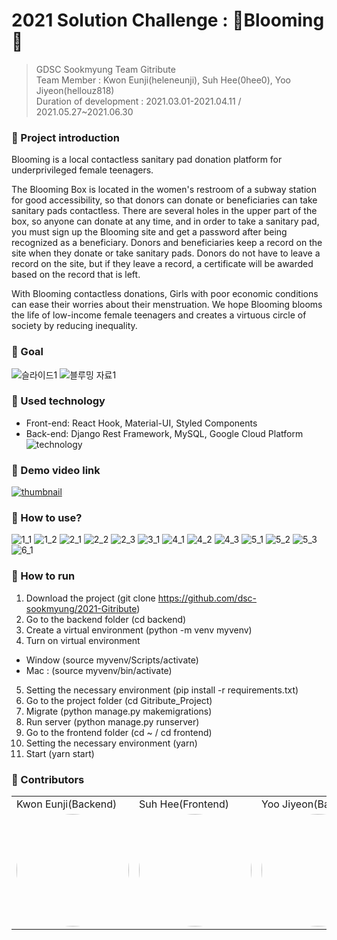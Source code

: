 # 2021 Solution Challenge : 🌼Blooming🌼


> GDSC Sookmyung Team Gitribute <br />
> Team Member : Kwon Eunji(heleneunji), Suh Hee(0hee0), Yoo Jiyeon(hellouz818) <br />
> Duration of development : 2021.03.01-2021.04.11 / 2021.05.27~2021.06.30

### 🌼 Project introduction
Blooming is a local contactless sanitary pad donation platform for underprivileged female teenagers.

The Blooming Box is located in the women's restroom of a subway station for good accessibility, so that donors can donate or beneficiaries can take sanitary pads contactless.
There are several holes in the upper part of the box, so anyone can donate at any time, and in order to take a sanitary pad, you must sign up the Blooming site and get a password after being recognized as a beneficiary.
Donors and beneficiaries keep a record on the site when they donate or take sanitary pads.
Donors do not have to leave a record on the site, but if they leave a record, a certificate will be awarded based on the record that is left.

With Blooming contactless donations, Girls with poor economic conditions can ease their worries about their menstruation.
We hope Blooming blooms the life of low-income female teenagers and creates a virtuous circle of society by reducing inequality.

### 🌼 Goal
![슬라이드1](https://user-images.githubusercontent.com/49220095/123957903-5adc6c80-d9e7-11eb-8126-5650c823e562.PNG)
![블루밍 자료1](https://user-images.githubusercontent.com/49220095/123960673-89a81200-d9ea-11eb-8247-7f154c1fa6f3.png)


### 🌼 Used technology
 - Front-end: React Hook, Material-UI, Styled Components
 - Back-end: Django Rest Framework, MySQL, Google Cloud Platform
![technology](https://user-images.githubusercontent.com/49112482/123912431-fce46080-d9b7-11eb-948b-37ea97d93c19.jpeg)


### 🌼 Demo video link
[![thumbnail](https://user-images.githubusercontent.com/53266682/124046045-028b8600-da4c-11eb-9acb-e2b89cd698a3.png)](https://youtu.be/6QrrRphzHNY)

### 🌼 How to use?
![1_1](https://user-images.githubusercontent.com/49112482/123909661-4a5ece80-d9b4-11eb-9bad-0f03d7d80ebf.png)
![1_2](https://user-images.githubusercontent.com/49112482/123909664-4af76500-d9b4-11eb-9604-3d041f5f9ff3.png)
![2_1](https://user-images.githubusercontent.com/49112482/123909668-4b8ffb80-d9b4-11eb-992a-2317a763bbd4.png)
![2_2](https://user-images.githubusercontent.com/49112482/123957792-2cf72800-d9e7-11eb-8d98-e095b1844453.png)
![2_3](https://user-images.githubusercontent.com/49112482/123909630-4632b100-d9b4-11eb-930b-29cd9da2e891.png)
![3_1](https://user-images.githubusercontent.com/49112482/123909635-4763de00-d9b4-11eb-9858-9f6fdcae50e4.png)
![4_1](https://user-images.githubusercontent.com/49112482/123909638-47fc7480-d9b4-11eb-9121-1e62d4bdf480.png)
![4_2](https://user-images.githubusercontent.com/49112482/123909642-48950b00-d9b4-11eb-97f7-cb96773b62f5.png)
![4_3](https://user-images.githubusercontent.com/49112482/123909646-48950b00-d9b4-11eb-8355-234d295b7d0a.png)
![5_1](https://user-images.githubusercontent.com/49112482/123909650-492da180-d9b4-11eb-9f2f-2b63b3e4bb60.png)
![5_2](https://user-images.githubusercontent.com/49112482/123910378-50a17a80-d9b5-11eb-9b8d-cc11cc9bc38e.png)
![5_3](https://user-images.githubusercontent.com/49112482/123909655-49c63800-d9b4-11eb-9567-5af06b149ec6.png)
![6_1](https://user-images.githubusercontent.com/49112482/123909658-4a5ece80-d9b4-11eb-8856-8ce397096183.png)


### 🌼 How to run
1. Download the project (git clone https://github.com/dsc-sookmyung/2021-Gitribute)
2. Go to the backend folder (cd backend)
3. Create a virtual environment (python -m venv myvenv)
4. Turn on virtual environment
 - Window (source myvenv/Scripts/activate)
 - Mac : (source myvenv/bin/activate)
5. Setting the necessary environment (pip install -r requirements.txt)
6. Go to the project folder (cd Gitribute_Project)
7. Migrate (python manage.py makemigrations)
8. Run server (python manage.py runserver)
9. Go to the frontend folder (cd ~ / cd frontend)
10. Setting the necessary environment (yarn)
11. Start (yarn start)

### 🌼 Contributors

<table>
  <tr>
    <td>Kwon Eunji(Backend)</td>
    <td>Suh Hee(Frontend)</td>
    <td>Yoo Jiyeon(Backend)</td>
  </tr>
  <tr>
    <td>
      <img style="border: 0px solid black !important; border-radius:50%;" src="https://cdn.discordapp.com/attachments/799631352483414070/826112917233336350/heleneunji.jpg" width="180px" height = "180px" />
   </td>
    <td>
     <img style="border: 0px solid black !important; border-radius:50%; " src="https://cdn.discordapp.com/attachments/799631352483414070/826112911197995075/0hee0.jpg" width="180px" height = "180px" />
   </td>
    <td>
     <img style="border: 0px solid black !important; border-radius:50%; " src="https://cdn.discordapp.com/attachments/799631352483414070/826112920442241024/hellouz818.png" width="180px" height = "180px" />
   </td>
  </tr>
</table>

